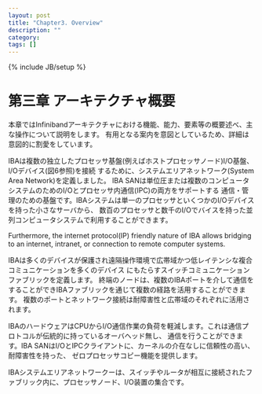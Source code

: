 ```yaml
---
layout: post
title: "Chapter3. Overview"
description: ""
category: 
tags: []
---
```

{% include JB/setup %}

# 第三章 アーキテクチャ概要

本章ではInfinibandアーキテクチャにおける機能、能力、要素等の概要述べ、主な操作について説明をします。
有用となる案内を意図としているため、詳細は意図的に割愛をしています。

IBAは複数の独立したプロセッサ基盤(例えばホストプロセッサノード)I/O基盤、I/Oデバイス(図6参照)を接続
するために、システムエリアネットワーク(System Area Network)を定義しました。
IBA SANは単位圧または複数のコンピュータシステムのためのI/Oとプロセッサ内通信(IPC)の両方をサポートする
通信・管理のための基盤です。IBAシステムは単一のプロセッサといくつかのI/Oデバイスを持った小さなサーバから、
数百のプロセッサと数千のI/Oでバイスを持った並列コンピュータシステムで利用することができます。

Furthermore, the internet protocol(IP) friendly nature of IBA allows bridging to an internet, intranet,
or connection to remote computer systems.

IBAは多くのデバイスが保護され遠隔操作環境で広帯域かつ低レイテンシな複合コミュニケーションを多くのデバイス
にもたらすスイッチコミュニケーションファブリックを定義します。
終端のノードは、複数のIBAポートを介して通信をすることができIBAファブリックを通じて複数の経路を活用することができます。
複数のポートとネットワーク接続は耐障害性と広帯域のそれぞれに活用されます。

IBAのハードウェアはCPUからI/O通信作業の負荷を軽減します。これは通信プロトコルが伝統的に持っているオーバヘッド無し、
通信を行うことができます。IBA SANはI/OとIPCクライアントに、カーネルの介在なしに信頼性の高い、耐障害性を持った、
ゼロプロセッサコピー機能を提供します。

IBAシステムエリアネットワークーは、スイッチやルータが相互に接続されたファブリック内に、プロセッサノード、I/O装置の集合です。

